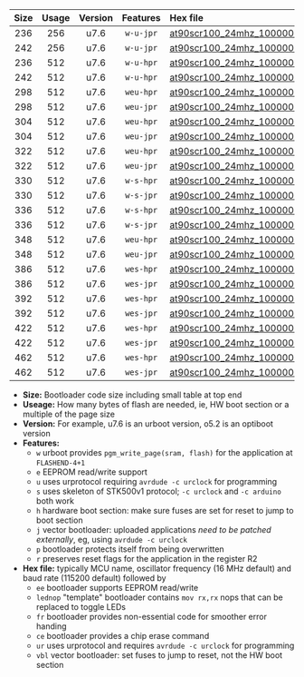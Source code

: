 |Size|Usage|Version|Features|Hex file|
|:-:|:-:|:-:|:-:|:--|
|236|256|u7.6|`w-u-jpr`|[at90scr100_24mhz_1000000bps_ur_vbl.hex](https://raw.githubusercontent.com/stefanrueger/urboot/main/at90scr100_24mhz_1000000bps_ur_vbl.hex)|
|242|256|u7.6|`w-u-jpr`|[at90scr100_24mhz_1000000bps_lednop_ur_vbl.hex](https://raw.githubusercontent.com/stefanrueger/urboot/main/at90scr100_24mhz_1000000bps_lednop_ur_vbl.hex)|
|236|512|u7.6|`w-u-hpr`|[at90scr100_24mhz_1000000bps_ur.hex](https://raw.githubusercontent.com/stefanrueger/urboot/main/at90scr100_24mhz_1000000bps_ur.hex)|
|242|512|u7.6|`w-u-hpr`|[at90scr100_24mhz_1000000bps_lednop_ur.hex](https://raw.githubusercontent.com/stefanrueger/urboot/main/at90scr100_24mhz_1000000bps_lednop_ur.hex)|
|298|512|u7.6|`weu-hpr`|[at90scr100_24mhz_1000000bps_ee_ur.hex](https://raw.githubusercontent.com/stefanrueger/urboot/main/at90scr100_24mhz_1000000bps_ee_ur.hex)|
|298|512|u7.6|`weu-jpr`|[at90scr100_24mhz_1000000bps_ee_ur_vbl.hex](https://raw.githubusercontent.com/stefanrueger/urboot/main/at90scr100_24mhz_1000000bps_ee_ur_vbl.hex)|
|304|512|u7.6|`weu-hpr`|[at90scr100_24mhz_1000000bps_ee_lednop_ur.hex](https://raw.githubusercontent.com/stefanrueger/urboot/main/at90scr100_24mhz_1000000bps_ee_lednop_ur.hex)|
|304|512|u7.6|`weu-jpr`|[at90scr100_24mhz_1000000bps_ee_lednop_ur_vbl.hex](https://raw.githubusercontent.com/stefanrueger/urboot/main/at90scr100_24mhz_1000000bps_ee_lednop_ur_vbl.hex)|
|322|512|u7.6|`weu-hpr`|[at90scr100_24mhz_1000000bps_ee_lednop_fr_ur.hex](https://raw.githubusercontent.com/stefanrueger/urboot/main/at90scr100_24mhz_1000000bps_ee_lednop_fr_ur.hex)|
|322|512|u7.6|`weu-jpr`|[at90scr100_24mhz_1000000bps_ee_lednop_fr_ur_vbl.hex](https://raw.githubusercontent.com/stefanrueger/urboot/main/at90scr100_24mhz_1000000bps_ee_lednop_fr_ur_vbl.hex)|
|330|512|u7.6|`w-s-hpr`|[at90scr100_24mhz_1000000bps.hex](https://raw.githubusercontent.com/stefanrueger/urboot/main/at90scr100_24mhz_1000000bps.hex)|
|330|512|u7.6|`w-s-jpr`|[at90scr100_24mhz_1000000bps_vbl.hex](https://raw.githubusercontent.com/stefanrueger/urboot/main/at90scr100_24mhz_1000000bps_vbl.hex)|
|336|512|u7.6|`w-s-hpr`|[at90scr100_24mhz_1000000bps_lednop.hex](https://raw.githubusercontent.com/stefanrueger/urboot/main/at90scr100_24mhz_1000000bps_lednop.hex)|
|336|512|u7.6|`w-s-jpr`|[at90scr100_24mhz_1000000bps_lednop_vbl.hex](https://raw.githubusercontent.com/stefanrueger/urboot/main/at90scr100_24mhz_1000000bps_lednop_vbl.hex)|
|348|512|u7.6|`weu-hpr`|[at90scr100_24mhz_1000000bps_ee_lednop_fr_ce_ur.hex](https://raw.githubusercontent.com/stefanrueger/urboot/main/at90scr100_24mhz_1000000bps_ee_lednop_fr_ce_ur.hex)|
|348|512|u7.6|`weu-jpr`|[at90scr100_24mhz_1000000bps_ee_lednop_fr_ce_ur_vbl.hex](https://raw.githubusercontent.com/stefanrueger/urboot/main/at90scr100_24mhz_1000000bps_ee_lednop_fr_ce_ur_vbl.hex)|
|386|512|u7.6|`wes-hpr`|[at90scr100_24mhz_1000000bps_ee.hex](https://raw.githubusercontent.com/stefanrueger/urboot/main/at90scr100_24mhz_1000000bps_ee.hex)|
|386|512|u7.6|`wes-jpr`|[at90scr100_24mhz_1000000bps_ee_vbl.hex](https://raw.githubusercontent.com/stefanrueger/urboot/main/at90scr100_24mhz_1000000bps_ee_vbl.hex)|
|392|512|u7.6|`wes-hpr`|[at90scr100_24mhz_1000000bps_ee_lednop.hex](https://raw.githubusercontent.com/stefanrueger/urboot/main/at90scr100_24mhz_1000000bps_ee_lednop.hex)|
|392|512|u7.6|`wes-jpr`|[at90scr100_24mhz_1000000bps_ee_lednop_vbl.hex](https://raw.githubusercontent.com/stefanrueger/urboot/main/at90scr100_24mhz_1000000bps_ee_lednop_vbl.hex)|
|422|512|u7.6|`wes-hpr`|[at90scr100_24mhz_1000000bps_ee_lednop_fr.hex](https://raw.githubusercontent.com/stefanrueger/urboot/main/at90scr100_24mhz_1000000bps_ee_lednop_fr.hex)|
|422|512|u7.6|`wes-jpr`|[at90scr100_24mhz_1000000bps_ee_lednop_fr_vbl.hex](https://raw.githubusercontent.com/stefanrueger/urboot/main/at90scr100_24mhz_1000000bps_ee_lednop_fr_vbl.hex)|
|462|512|u7.6|`wes-hpr`|[at90scr100_24mhz_1000000bps_ee_lednop_fr_ce.hex](https://raw.githubusercontent.com/stefanrueger/urboot/main/at90scr100_24mhz_1000000bps_ee_lednop_fr_ce.hex)|
|462|512|u7.6|`wes-jpr`|[at90scr100_24mhz_1000000bps_ee_lednop_fr_ce_vbl.hex](https://raw.githubusercontent.com/stefanrueger/urboot/main/at90scr100_24mhz_1000000bps_ee_lednop_fr_ce_vbl.hex)|

- **Size:** Bootloader code size including small table at top end
- **Useage:** How many bytes of flash are needed, ie, HW boot section or a multiple of the page size
- **Version:** For example, u7.6 is an urboot version, o5.2 is an optiboot version
- **Features:**
  + `w` urboot provides `pgm_write_page(sram, flash)` for the application at `FLASHEND-4+1`
  + `e` EEPROM read/write support
  + `u` uses urprotocol requiring `avrdude -c urclock` for programming
  + `s` uses skeleton of STK500v1 protocol; `-c urclock` and `-c arduino` both work
  + `h` hardware boot section: make sure fuses are set for reset to jump to boot section
  + `j` vector bootloader: uploaded applications *need to be patched externally*, eg, using `avrdude -c urclock`
  + `p` bootloader protects itself from being overwritten
  + `r` preserves reset flags for the application in the register R2
- **Hex file:** typically MCU name, oscillator frequency (16 MHz default) and baud rate (115200 default) followed by
  + `ee` bootloader supports EEPROM read/write
  + `lednop` "template" bootloader contains `mov rx,rx` nops that can be replaced to toggle LEDs
  + `fr` bootloader provides non-essential code for smoother error handing
  + `ce` bootloader provides a chip erase command
  + `ur` uses urprotocol and requires `avrdude -c urclock` for programming
  + `vbl` vector bootloader: set fuses to jump to reset, not the HW boot section
